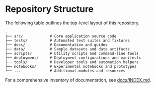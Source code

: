 # Repository Structure

The following table outlines the top-level layout of this repository.

```text
.
├── src/            # Core application source code
├── tests/          # Automated test suites and fixtures
├── docs/           # Documentation and guides
├── data/           # Sample datasets and data artifacts
├── scripts/        # Utility scripts and command-line tools
├── deployment/     # Deployment configurations and manifests
├── tools/          # Developer tools and automation helpers
├── notebooks/      # Experimental notebooks and prototypes
└── ...             # Additional modules and resources
```

For a comprehensive inventory of documentation, see [docs/INDEX.md](INDEX.md).
